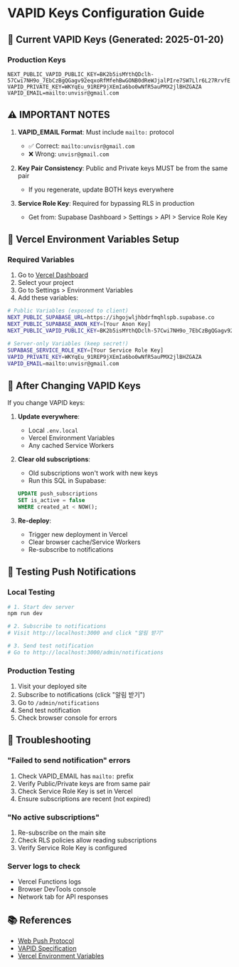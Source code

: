 # VAPID Keys Configuration Guide

## 🔑 Current VAPID Keys (Generated: 2025-01-20)

### Production Keys
```
NEXT_PUBLIC_VAPID_PUBLIC_KEY=BK2b5isMYthQDclh-57Cwi7NH9o_7EbCzBgQGagv92eqxoRfMfehBwGONB0dReWJjalPIre7SW7Llr6L27RrvfE
VAPID_PRIVATE_KEY=WKYqEu_91REP9jXEmIa6bo0wNfR5auPMX2jlBHZGAZA
VAPID_EMAIL=mailto:unvisr@gmail.com
```

## ⚠️ IMPORTANT NOTES

1. **VAPID_EMAIL Format**: Must include `mailto:` protocol
   - ✅ Correct: `mailto:unvisr@gmail.com`
   - ❌ Wrong: `unvisr@gmail.com`

2. **Key Pair Consistency**: Public and Private keys MUST be from the same pair
   - If you regenerate, update BOTH keys everywhere

3. **Service Role Key**: Required for bypassing RLS in production
   - Get from: Supabase Dashboard > Settings > API > Service Role Key

## 📝 Vercel Environment Variables Setup

### Required Variables
1. Go to [Vercel Dashboard](https://vercel.com/dashboard)
2. Select your project
3. Go to Settings > Environment Variables
4. Add these variables:

```bash
# Public Variables (exposed to client)
NEXT_PUBLIC_SUPABASE_URL=https://ihgojwljhbdrfmqhlspb.supabase.co
NEXT_PUBLIC_SUPABASE_ANON_KEY=[Your Anon Key]
NEXT_PUBLIC_VAPID_PUBLIC_KEY=BK2b5isMYthQDclh-57Cwi7NH9o_7EbCzBgQGagv92eqxoRfMfehBwGONB0dReWJjalPIre7SW7Llr6L27RrvfE

# Server-only Variables (keep secret!)
SUPABASE_SERVICE_ROLE_KEY=[Your Service Role Key]
VAPID_PRIVATE_KEY=WKYqEu_91REP9jXEmIa6bo0wNfR5auPMX2jlBHZGAZA
VAPID_EMAIL=mailto:unvisr@gmail.com
```

## 🔄 After Changing VAPID Keys

If you change VAPID keys:

1. **Update everywhere**:
   - Local `.env.local`
   - Vercel Environment Variables
   - Any cached Service Workers

2. **Clear old subscriptions**:
   - Old subscriptions won't work with new keys
   - Run this SQL in Supabase:
   ```sql
   UPDATE push_subscriptions 
   SET is_active = false 
   WHERE created_at < NOW();
   ```

3. **Re-deploy**:
   - Trigger new deployment in Vercel
   - Clear browser cache/Service Workers
   - Re-subscribe to notifications

## 🧪 Testing Push Notifications

### Local Testing
```bash
# 1. Start dev server
npm run dev

# 2. Subscribe to notifications
# Visit http://localhost:3000 and click "알림 받기"

# 3. Send test notification
# Go to http://localhost:3000/admin/notifications
```

### Production Testing
1. Visit your deployed site
2. Subscribe to notifications (click "알림 받기")
3. Go to `/admin/notifications`
4. Send test notification
5. Check browser console for errors

## 🐛 Troubleshooting

### "Failed to send notification" errors
1. Check VAPID_EMAIL has `mailto:` prefix
2. Verify Public/Private keys are from same pair
3. Check Service Role Key is set in Vercel
4. Ensure subscriptions are recent (not expired)

### "No active subscriptions" 
1. Re-subscribe on the main site
2. Check RLS policies allow reading subscriptions
3. Verify Service Role Key is configured

### Server logs to check
- Vercel Functions logs
- Browser DevTools console
- Network tab for API responses

## 📚 References
- [Web Push Protocol](https://developers.google.com/web/fundamentals/push-notifications)
- [VAPID Specification](https://tools.ietf.org/html/rfc8292)
- [Vercel Environment Variables](https://vercel.com/docs/environment-variables)